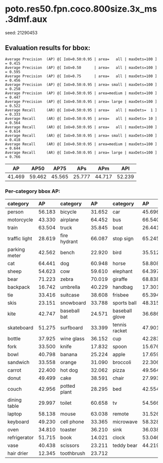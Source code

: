 # poto.res50.fpn.coco.800size.3x_ms.3dmf.aux  

seed: 21290453

## Evaluation results for bbox:  

```  
Average Precision  (AP) @[ IoU=0.50:0.95 | area=   all | maxDets=100 ] = 0.415
Average Precision  (AP) @[ IoU=0.50      | area=   all | maxDets=100 ] = 0.595
Average Precision  (AP) @[ IoU=0.75      | area=   all | maxDets=100 ] = 0.456
Average Precision  (AP) @[ IoU=0.50:0.95 | area= small | maxDets=100 ] = 0.258
Average Precision  (AP) @[ IoU=0.50:0.95 | area=medium | maxDets=100 ] = 0.447
Average Precision  (AP) @[ IoU=0.50:0.95 | area= large | maxDets=100 ] = 0.522
Average Recall     (AR) @[ IoU=0.50:0.95 | area=   all | maxDets=  1 ] = 0.333
Average Recall     (AR) @[ IoU=0.50:0.95 | area=   all | maxDets= 10 ] = 0.564
Average Recall     (AR) @[ IoU=0.50:0.95 | area=   all | maxDets=100 ] = 0.614
Average Recall     (AR) @[ IoU=0.50:0.95 | area= small | maxDets=100 ] = 0.418
Average Recall     (AR) @[ IoU=0.50:0.95 | area=medium | maxDets=100 ] = 0.644
Average Recall     (AR) @[ IoU=0.50:0.95 | area= large | maxDets=100 ] = 0.766
```  
|   AP   |  AP50  |  AP75  |  APs   |  APm   |  APl   |  
|:------:|:------:|:------:|:------:|:------:|:------:|  
| 41.469 | 59.462 | 45.565 | 25.777 | 44.717 | 52.239 |

### Per-category bbox AP:  

| category      | AP     | category     | AP     | category       | AP     |  
|:--------------|:-------|:-------------|:-------|:---------------|:-------|  
| person        | 56.183 | bicycle      | 31.652 | car            | 45.696 |  
| motorcycle    | 43.330 | airplane     | 64.452 | bus            | 66.540 |  
| train         | 63.504 | truck        | 35.845 | boat           | 26.441 |  
| traffic light | 28.619 | fire hydrant | 66.087 | stop sign      | 65.245 |  
| parking meter | 42.562 | bench        | 22.920 | bird           | 35.512 |  
| cat           | 64.441 | dog          | 60.948 | horse          | 58.808 |  
| sheep         | 54.623 | cow          | 59.610 | elephant       | 64.397 |  
| bear          | 71.223 | zebra        | 70.019 | giraffe        | 68.838 |  
| backpack      | 16.742 | umbrella     | 40.229 | handbag        | 17.301 |  
| tie           | 33.416 | suitcase     | 38.608 | frisbee        | 65.394 |  
| skis          | 23.151 | snowboard    | 33.788 | sports ball    | 48.315 |  
| kite          | 42.747 | baseball bat | 24.571 | baseball glove | 36.686 |  
| skateboard    | 51.275 | surfboard    | 33.399 | tennis racket  | 47.901 |  
| bottle        | 37.925 | wine glass   | 36.152 | cup            | 42.283 |  
| fork          | 33.500 | knife        | 17.832 | spoon          | 15.676 |  
| bowl          | 40.798 | banana       | 25.224 | apple          | 17.659 |  
| sandwich      | 33.558 | orange       | 31.090 | broccoli       | 22.306 |  
| carrot        | 22.400 | hot dog      | 32.062 | pizza          | 49.564 |  
| donut         | 49.499 | cake         | 38.591 | chair          | 27.993 |  
| couch         | 42.956 | potted plant | 28.295 | bed            | 42.554 |  
| dining table  | 29.997 | toilet       | 60.658 | tv             | 54.566 |  
| laptop        | 58.138 | mouse        | 63.038 | remote         | 31.526 |  
| keyboard      | 49.230 | cell phone   | 33.365 | microwave      | 58.328 |  
| oven          | 34.810 | toaster      | 36.210 | sink           | 36.038 |  
| refrigerator  | 51.715 | book         | 14.021 | clock          | 53.046 |  
| vase          | 40.438 | scissors     | 23.211 | teddy bear     | 44.219 |  
| hair drier    | 12.345 | toothbrush   | 23.712 |                |        |
